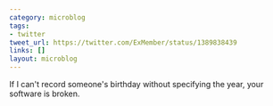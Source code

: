 ```yaml
---
category: microblog
tags:
- twitter
tweet_url: https://twitter.com/ExMember/status/1389838439
links: []
layout: microblog
---
```

If I can't record someone's birthday without specifying the year, your software is broken.

